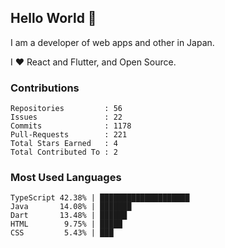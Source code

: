 ## Hello World 👋

I am a developer of web apps and other in Japan.

I ❤️ React and Flutter, and Open Source.

### Contributions

<!-- contributions start -->

    Repositories         : 56
    Issues               : 22
    Commits              : 1178
    Pull-Requests        : 221
    Total Stars Earned   : 4
    Total Contributed To : 2

<!-- contributions end -->

### Most Used Languages

<!-- most-used-languages start -->

    TypeScript 42.38% | ████████████████████
    Java       14.08% | ███████
    Dart       13.48% | ██████
    HTML        9.75% | █████
    CSS         5.43% | ███

<!-- most-used-languages end -->
